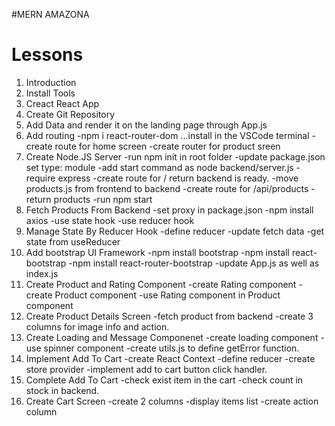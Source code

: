 #MERN AMAZONA

# Lessons
1. Introduction
2. Install Tools
3. Creact React App
4. Create Git Repository
5. Add Data and render it on the landing page through App.js
6. Add routing
-npm i react-router-dom      ...install in the VSCode terminal
-create route for home screen
-create router for product sreen
7. Create Node.JS Server
-run npm init in root folder
-update package.json set type: module
-add start command as node backend/server.js
-require express
-create route for / return backend is ready.
-move products.js from frontend to backend
-create route for /api/products
-return products
-run npm start
8. Fetch Products From Backend
-set proxy in package.json
-npm install axios
-use state hook
-use reducer hook
9. Manage State By Reducer Hook
-define reducer
-update fetch data
-get state from useReducer
10. Add bootstrap UI Framework
-npm install bootstrap
-npm install react-bootstrap
-npm install react-router-bootstrap
-update App.js as well as index.js
11. Create Product and Rating Component
-create Rating component
-create Product component
-use Rating component in Product component
12. Create Product Details Screen
-fetch product from backend
-create 3 columns for image info and action.
13. Create Loading and Message Componenet
-create loading component
-use spinner component
-create utils.js to define getError function.
14. Implement Add To Cart
-create React Context
-define reducer
-create store provider
-implement add to cart button click handler.
15. Complete Add To Cart
-check exist item in the cart
-check count in stock in backend.
16. Create Cart Screen
-create 2 columns
-display items list
-create action column



